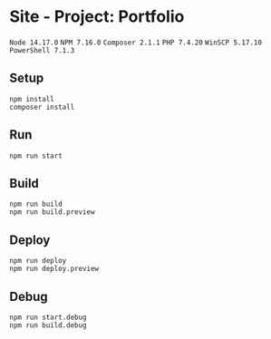 # Site - Project: Portfolio

`Node 14.17.0` `NPM 7.16.0` `Composer 2.1.1` `PHP 7.4.20` `WinSCP 5.17.10` `PowerShell 7.1.3`

## Setup
```
npm install
composer install
```

## Run
```
npm run start
```

## Build
```
npm run build
npm run build.preview
```

## Deploy
```
npm run deploy
npm run deploy.preview
```

## Debug
```
npm run start.debug
npm run build.debug
```
